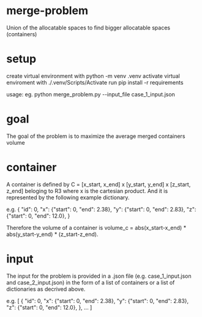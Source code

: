 # merge-problem
Union of the allocatable spaces to find bigger allocatable spaces (containers)

# setup
create virtual environment with python -m venv .venv
activate virtual enviroment with ./.venv/Scripts/Activate
run pip install -r requirements

usage:
eg. python merge_problem.py --input_file case_1_input.json

# goal
The goal of the problem is to maximize the average merged containers volume



# container
A container is defined by C = [x_start, x_end] x [y_start, y_end] x [z_start, z_end] beloging to R3 where x is the cartesian product. And it is represented by the following example dictionary.

e.g.
{
    "id": 0,
    "x": {"start": 0, "end": 2.38},
    "y": {"start": 0, "end": 2.83},
    "z": {"start": 0, "end": 12.0},
}

Therefore the volume of a container is volume_c = abs(x_start-x_end) * abs(y_start-y_end) * (z_start-z_end).

# input
The input for the problem is provided in a .json file (e.g. case_1_input.json and case_2_input.json) in the form of a list of containers or a list of dictionaries as decrived above.

e.g.
[
    {
        "id": 0,
        "x": {"start": 0, "end": 2.38},
        "y": {"start": 0, "end": 2.83},
        "z": {"start": 0, "end": 12.0},
    },
    ...
]

